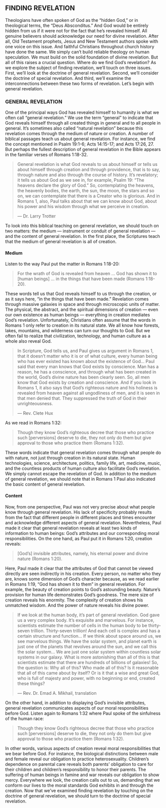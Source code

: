## FINDING REVELATION

Theologians have often spoken of God as the “hidden God,” or in theological terms, the “Deus Absconditus.” And God would be entirely hidden from us if it were not for the fact that he’s revealed himself. All genuine believers should acknowledge our need for divine revelation. After all, Old Testament prophets, Jesus and New Testament authors spoke with one voice on this issue. And faithful Christians throughout church history have done the same. We simply can’t build reliable theology on human speculation. We must build on the solid foundation of divine revelation. But all of this raises a crucial question. Where do we find God’s revelation? 
As we explore the subject of finding revelation, we’ll touch on three issues. First, we’ll look at the doctrine of general revelation. Second, we’ll consider the doctrine of special revelation. And third, we’ll examine the interconnections between these two forms of revelation. Let’s begin with general revelation.


### GENERAL REVELATION

One of the principal ways God has revealed himself to humanity is what we often call “general revelation.” We use the term “general” to indicate that God reveals himself through all created things in general and to all people in general. It’s sometimes also called “natural revelation” because this revelation comes through the medium of nature or creation. 
A number of biblical passages teach us about general revelation. For instance, we find the concept mentioned in Psalm 19:1-6; Acts 14:15-17; and Acts 17:26, 27. But perhaps the fullest description of general revelation in the Bible appears in the familiar verses of Romans 1:18-32. 

> General revelation is what God reveals to us about himself or tells us about himself through creation and through providence, that is to say, through nature and also through the course of history. It’s revelatory; it tells us about God as we see in, for example, Psalm 19: “The heavens declare the glory of God.” So, contemplating the heavens, the heavenly bodies, the earth, the sun, the moon, the stars and so on, we can contemplate that there is a Creator who is glorious. And in Romans 1, also, Paul talks about that we can know about God, about his power and his wisdom through what we perceive in creation. 
> 
> — Dr. Larry Trotter

To look into this biblical teaching on general revelation, we should touch on two matters: the medium — instrument or conduit of general revelation — and the content of general revelation. In the first place, the Scriptures teach that the medium of general revelation is all of creation. 


#### Medium

Listen to the way Paul put the matter in Romans 1:18-20: 

> For the wrath of God is revealed from heaven … God has shown it to [human beings] … in the things that have been made (Romans 1:18-20).

These words tell us that God reveals himself to us through the creation, or as it says here, “in the things that have been made.” 
Revelation comes through massive galaxies in space and through microscopic units of matter. The physical, the abstract, and the spiritual dimensions of creation — even our own existence as human beings — everything in creation mediates God’s revelation. Unfortunately, Christians often assume that the words in Romans 1 only refer to creation in its natural state. We all know how forests, lakes, mountains, and wilderness can turn our thoughts to God. But we often fail to realize that civilization, technology, and human culture as a whole also reveal God. 

> In Scripture, God tells us, and Paul gives us argument in Romans 1, that it doesn’t matter who it is or of what culture, every human being who has ever existed has known about the existence of God… Paul said that every man knows that God exists by conscience. Man has a reason, he has a conscience, and through what has been created in the world, God’s divine nature has been clearly seen. So, all men know that God exists by creation and conscience. And if you look in Romans 1, it also says that God’s righteous nature and his holiness is revealed from heaven against all ungodliness of men, and it is seen in that men denied that. They suppressed the truth of God in their unrighteousness. 
> 
> — Rev. Clete Hux 

As we read in Romans 1:32: 

> Though they know God’s righteous decree that those who practice such [perversions] deserve to die, they not only do them but give approval to those who practice them (Romans 1:32).

These words indicate that general revelation comes through what people do with nature, not just through creation in its natural state. Human technologies, science, architecture, politics, family life, art, medicine, music, and the countless products of human culture also facilitate God’s revelation. We simply cannot escape the revelation of God. 
In addition to the medium of general revelation, we should note that in Romans 1 Paul also indicated the basic content of general revelation. 


#### Content

Now, from one perspective, Paul was not very precise about what people know through general revelation. His lack of specificity probably results from the fact that different people in different places and times encounter and acknowledge different aspects of general revelation. Nevertheless, Paul made it clear that general revelation reveals at least two kinds of information to human beings: God’s attributes and our corresponding moral responsibilities.
On the one hand, as Paul put it in Romans 1:20, creation reveals: 

> [God’s] invisible attributes, namely, his eternal power and divine nature (Romans 1:20).

Here, Paul made it clear that the attributes of God that cannot be viewed directly are seen indirectly in his creation. Every person, no matter who they are, knows some dimension of God’s character because, as we read earlier in Romans 1:19, “God has shown it to them” in general revelation. For example, the beauty of creation points to God’s astounding beauty. Nature’s provision for human life demonstrates God’s goodness. The mere size of creation reveals his enormity. The complexity of creation shows his unmatched wisdom. And the power of nature reveals his divine power. 

> If we look at the human body, it’s part of general revelation. God gave us a very complex body. It’s exquisite and marvelous. For instance, scientists estimate the number of cells in the human body to be thirty-seven trillion. Thirty-seven trillion! And each cell is complex and has a certain structure and function… If we think about space around us, we see marvelous things. We have the solar system, and planet earth is just one of the planets that revolves around the sun, and we call this the solar system… We are just one solar system within countless solar systems in our galaxy. What is more astonishing than all of this is that scientists estimate that there are hundreds of billions of galaxies! So, the question is: Why all of this? Who made all of this? Is it reasonable that all of this came about by itself? Or is it that a wise and great God, who is full of majesty and power, with no beginning or end, created these things? 
> 
> — Rev. Dr. Emad A. Mikhail, translation

On the other hand, in addition to displaying God’s invisible attributes, general revelation communicates aspects of our moral responsibilities before God. Listen again to Romans 1:32 where Paul spoke of the sinfulness of the human race: 

> Though they know God’s righteous decree that those who practice such [perversions] deserve to die, they not only do them but give approval to those who practice them (Romans 1:32).

In other words, various aspects of creation reveal moral responsibilities that we bear before God. For instance, the biological distinctions between male and female reveal our obligation to practice heterosexuality. Children’s dependence on parental care reveals both parents’ obligation to care for their children and children’s responsibility to honor their parents. The suffering of human beings in famine and war reveals our obligation to show mercy. Everywhere we look, the creation calls out to us, demanding that we conform our lives to the moral standards God exhibits in and through the creation.
Now that we’ve examined finding revelation by touching on the doctrine of general revelation, we should turn to the doctrine of special revelation.
